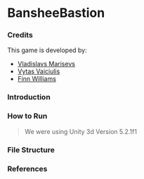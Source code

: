 # BansheeBastion

### Credits
This game is developed by:
- [Vladislavs Marisevs](https://github.com/VMarisevs)
- [Vytas Vaiciulis](https://github.com/VytasHub)
- [Finn Williams](https://github.com/Brokenthought)

### Introduction

### How to Run
> We were using Unity 3d Version 5.2.1f1

### File Structure

### References
